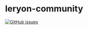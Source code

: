 # leryon-community
[![GitHub issues](https://img.shields.io/github/issues/kaimdt/leryon-debugger)](https://github.com/kaimdt/leryon-debugger/issues)
